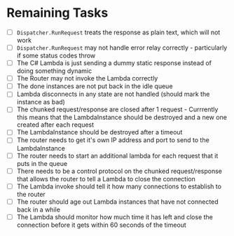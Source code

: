 # Remaining Tasks

- [ ] `Dispatcher.RunRequest` treats the response as plain text, which will not work
- [ ] `Dispatcher.RunRequest` may not handle error relay correctly - particularly if some status codes throw
- [ ] The C# Lambda is just sending a dummy static response instead of doing something dynamic
- [ ] The Router may not invoke the Lambda correctly
- [ ] The done instances are not put back in the idle queue
- [ ] Lambda disconnects in any state are not handled (should mark the instance as bad)
- [ ] The chunked request/response are closed after 1 request - Currrently this means that the LambdaInstance should be destroyed and a new one created after each request
- [ ] The LambdaInstance should be destroyed after a timeout
- [ ] The router needs to get it's own IP address and port to send to the LambdaInstance
- [ ] The router needs to start an additional lambda for each request that it puts in the queue
- [ ] There needs to be a control protocol on the chunked request/response that allows the router to tell a Lambda to close the connection
- [ ] The Lambda invoke should tell it how many connections to establish to the router
- [ ] The router should age out Lambda instances that have not connected back in a while
- [ ] The Lambda should monitor how much time it has left and close the connection before it gets within 60 seconds of the timeout